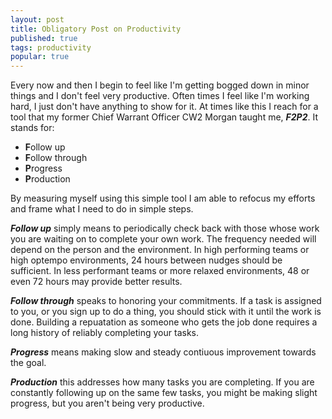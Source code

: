 ```yaml
---
layout: post
title: Obligatory Post on Productivity
published: true
tags: productivity
popular: true
---
```


Every now and then I begin to feel like I'm getting bogged down in minor things and I don't feel 
very productive. Often times I feel like I'm working hard, I just don't have anything to show for it. 
At times like this I reach for a tool that my former Chief Warrant Officer CW2 Morgan taught me, ***F2P2***. 
It stands for:
- **F**ollow up
- **F**ollow through
- **P**rogress
- **P**roduction
  
By measuring myself using this simple tool I am able to refocus my efforts and frame what I need to do
in simple steps.

***Follow up*** simply means to periodically check back with those whose work you are waiting on to 
complete your own work. The frequency needed will depend on the person and the environment. In high 
performing teams or high optempo environments, 24 hours between nudges should be sufficient. In less 
performant teams or more relaxed environments, 48 or even 72 hours may provide better results.

***Follow through*** speaks to honoring your commitments. If a task is assigned to you, or you sign 
up to do a thing, you should stick with it until the work is done. Building a repuatation as someone 
who gets the job done requires a long history of reliably completing your tasks.

***Progress*** means making slow and steady contiuous improvement towards the goal.

***Production*** this addresses how many tasks you are completing. If you are constantly following 
up on the same few tasks, you might be making slight progress, but you aren't being very productive.

